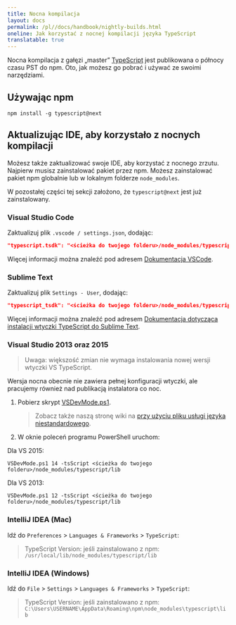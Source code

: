 ```yaml
---
title: Nocna kompilacja
layout: docs
permalink: /pl//docs/handbook/nightly-builds.html
oneline: Jak korzystać z nocnej kompilacji języka TypeScript
translatable: true
---
```


Nocna kompilacja z gałęzi „master” [TypeScript](https://github.com/Microsoft/TypeScript/tree/master) jest publikowana o północy czasu PST do npm.
Oto, jak możesz go pobrać i używać ze swoimi narzędziami.

## Używając npm

```shell
npm install -g typescript@next
```

## Aktualizując IDE, aby korzystało z nocnych kompilacji

Możesz także zaktualizować swoje IDE, aby korzystać z nocnego zrzutu.
Najpierw musisz zainstalować pakiet przez npm.
Możesz zainstalować pakiet npm globalnie lub w lokalnym folderze `node_modules`.

W pozostałej części tej sekcji założono, że `typescript@next` jest już zainstalowany.

### Visual Studio Code

Zaktualizuj plik `.vscode / settings.json`, dodając:

```json
"typescript.tsdk": "<ścieżka do twojego folderu>/node_modules/typescript/lib"
```

Więcej informacji można znaleźć pod adresem [Dokumentacja VSCode](https://code.visualstudio.com/Docs/languages/typescript#_using-newer-typescript-versions).

### Sublime Text

Zaktualizuj plik `Settings - User`, dodając:

```json
"typescript_tsdk": "<ścieżka do twojego folderu>/node_modules/typescript/lib"
```

Więcej informacji można znaleźć pod adresem [Dokumentacja dotycząca instalacji wtyczki TypeScript do Sublime Text](https://github.com/Microsoft/TypeScript-Sublime-Plugin#installation).

### Visual Studio 2013 oraz 2015

> Uwaga: większość zmian nie wymaga instalowania nowej wersji wtyczki VS TypeScript.

Wersja nocna obecnie nie zawiera pełnej konfiguracji wtyczki, ale pracujemy również nad publikacją instalatora co noc.

1. Pobierz skrypt [VSDevMode.ps1](https://github.com/Microsoft/TypeScript/blob/master/scripts/VSDevMode.ps1).

   > Zobacz także naszą stronę wiki na [przy użyciu pliku usługi języka niestandardowego](https://github.com/Microsoft/TypeScript/wiki/Dev-Mode-in-Visual-Studio#using-a-custom-language-service-file).

2. W oknie poleceń programu PowerShell uruchom:

Dla VS 2015:

```posh
VSDevMode.ps1 14 -tsScript <ścieżka do twojego folderu>/node_modules/typescript/lib
```

Dla VS 2013:

```posh
VSDevMode.ps1 12 -tsScript <ścieżka do twojego folderu>/node_modules/typescript/lib
```

### IntelliJ IDEA (Mac)

Idź do `Preferences` > `Languages & Frameworks` > `TypeScript`:

> TypeScript Version: jeśli zainstalowano z npm: `/usr/local/lib/node_modules/typescript/lib`

### IntelliJ IDEA (Windows)

Idź do `File` > `Settings` > `Languages & Frameworks` > `TypeScript`:

> TypeScript Version: jeśli zainstalowano z npm: `C:\Users\USERNAME\AppData\Roaming\npm\node_modules\typescript\lib`
